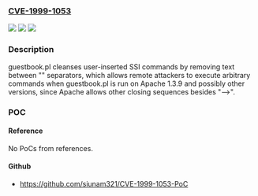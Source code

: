 ### [CVE-1999-1053](https://cve.mitre.org/cgi-bin/cvename.cgi?name=CVE-1999-1053)
![](https://img.shields.io/static/v1?label=Product&message=n%2Fa&color=blue)
![](https://img.shields.io/static/v1?label=Version&message=n%2Fa&color=blue)
![](https://img.shields.io/static/v1?label=Vulnerability&message=n%2Fa&color=brighgreen)

### Description

guestbook.pl cleanses user-inserted SSI commands by removing text between "<!--" and "-->" separators, which allows remote attackers to execute arbitrary commands when guestbook.pl is run on Apache 1.3.9 and possibly other versions, since Apache allows other closing sequences besides "-->".

### POC

#### Reference
No PoCs from references.

#### Github
- https://github.com/siunam321/CVE-1999-1053-PoC


